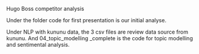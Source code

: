 Hugo Boss competitor analysis

Under the folder code for first presentation is our initial analyse.

Under NLP with kununu data, the 3 csv files are review data source from kununu. And 04_topic_modelling _complete is the code for topic modelling and sentimental analysis. 
